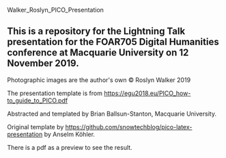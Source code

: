 Walker_Roslyn_PICO_Presentation

## This is a repository for the Lightning Talk presentation for the FOAR705 Digital Humanities conference at Macquarie University on 12 November 2019.

Photographic images are the author's own © Roslyn Walker 2019

The presentation template is from https://egu2018.eu/PICO_how-to_guide_to_PICO.pdf

Abstracted and templated by Brian Ballsun-Stanton, Macquarie University.

Original template by https://github.com/snowtechblog/pico-latex-presentation by Anselm Köhler.

There is a pdf as a preview to see the result.
